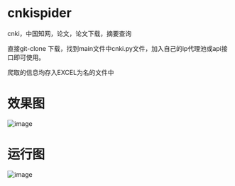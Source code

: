 # cnkispider
cnki，中国知网，论文，论文下载，摘要查询

直接git-clone 下载，找到main文件中cnki.py文件，加入自己的ip代理池或api接口即可使用。

爬取的信息均存入EXCEL为名的文件中
# 效果图
![image](https://github.com/ay1Jin/cnkispider/blob/master/result/result.png)

# 运行图
![image](https://github.com/ay1Jin/cnkispider/blob/master/result/run.gif)
